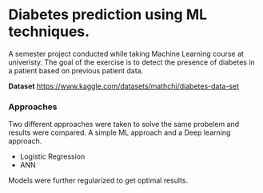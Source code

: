 # Diabetes prediction using ML techniques.
A semester project conducted while taking Machine Learning course at univeristy. The goal of the exercise is to detect the presence of diabetes in a patient based on previous patient data.

**Dataset** 
https://www.kaggle.com/datasets/mathchi/diabetes-data-set


### Approaches
Two different approaches were taken to solve the same probelem and results were compared. A simple ML approach and a Deep learning approach. 

- Logistic Regression
- ANN

Models were further regularized to get optimal results.



